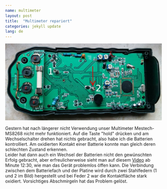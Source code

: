 ```yaml
---
name: multimeter
layout: post
title:  "Multimeter repariert"
categories: jekyll update
lang: de
---
```

![Multimeter Mestech-MS8268](../../bildoj/multimeter-mastech.jpg)

Gestern hat nach längerer nicht Verwendung unser Multimeter Mestech-MS8268 nicht mehr funktioniert. Auf die Taste "hold" drücken und am Wechselschalter drehen hat nichts gebracht, also habe ich die Batterien kontrolliert. Am oxidierten Kontakt einer Batterie konnte man gleich deren schlechten Zustand erkennen.<br/>
Leider hat dann auch ein Wechsel der Batterien nicht den gewünschten Erfolg gebracht, aber erfreulicherweise sieht man auf diesem [Video](https://www.youtube.com/watch?v=v8RV3bs1MgQ&t=851s) ab Minute 12:30, wie man das Gerät problemlos öffen kann. Die Verbindung zwischen dem Batteriefach und der Platine wird durch zwei Stahlfedern (1 und 2 im Bild) hergestellt und bei Feder 2 war die Kontaktfläche stark oxidiert. Vorsichtiges Abschmirgeln hat das Problem gelöst.  




